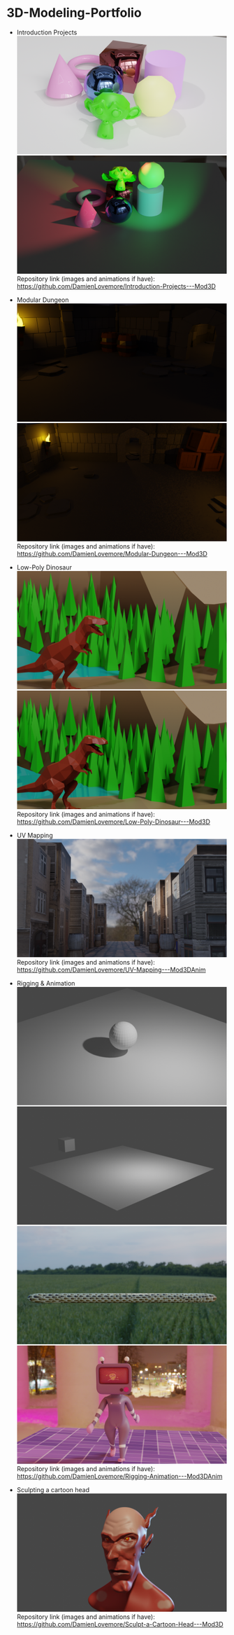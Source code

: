 <!-- PORTFOLIO TITLE -->
# 3D-Modeling-Portfolio

<!-- PORTFOLIO WORKS -->
- Introduction Projects
![IntrodShowcase1](./Images/Introduction%20Projects/Test%20-%20Rener%20With%20Background%20Reflective.png)
![IntrodShowcase2](./Images/Introduction%20Projects/Test%20-%20Rener%20With%20Two%20Lights.png)
Repository link (images and animations if have): https://github.com/DamienLovemore/Introduction-Projects---Mod3D

- Modular Dungeon
![ModDungShowcase1](./Images/Modular%20Dungeon/Render%20-%20Small%20Room.png)
![ModDungShowcase2](./Images/Modular%20Dungeon/Render%20-%20Big%20Room.png)
Repository link (images and animations if have): https://github.com/DamienLovemore/Modular-Dungeon---Mod3D

- Low-Poly Dinosaur
![LowPolyDinoShowcase1](./Images/Low-Poly%20Dinosaur/Background%20Render%20-%20With%20Eevee.png)
![LowPolyDinoShowcase2](./Images/Low-Poly%20Dinosaur/Background%20Render%20-%20With%20Cycles.png)
Repository link (images and animations if have): https://github.com/DamienLovemore/Low-Poly-Dinosaur---Mod3D

- UV Mapping
![UVMapShowcase1](./Images/UV%20Mapping/City%20Road%20-%20Render%20Image.png)
Repository link (images and animations if have): https://github.com/DamienLovemore/UV-Mapping---Mod3DAnim

- Rigging & Animation
![RigAnimShowcase1](./Images/Rigging%20%26%20Animation/Ball%20Jumping/Image/Cycles%20Render%20-%20Image.png)
![RigAnimShowcase2](./Images/Rigging%20%26%20Animation/Basic%20Animation/Image/Image%20Render%20-%20Cycles.png)
![RigAnimShowcase3](./Images/Rigging%20%26%20Animation/Bone%20basics/Image/Cycles%20Render%20-%20Image.png)
![RigAnimShowcase4](./Images/Rigging%20%26%20Animation/TV%20girl/Image/Tv-ella%20Front.png)
Repository link (images and animations if have): https://github.com/DamienLovemore/Rigging-Animation---Mod3DAnim

- Sculpting a cartoon head
![ScupShowcase](./Images/Sculpting%20a%20cartoon%20head/Cycles%20Render%20-%20Image.png)
Repository link (images and animations if have): https://github.com/DamienLovemore/Sculpt-a-Cartoon-Head---Mod3D